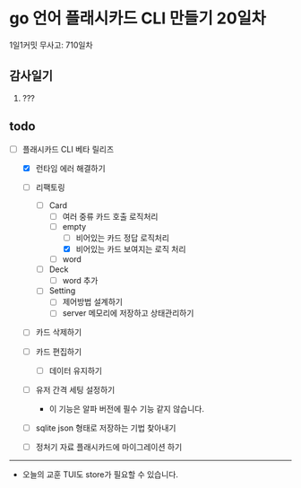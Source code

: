 # go 언어 플래시카드 CLI 만들기 20일차

1일1커밋 무사고: 710일차

## 감사일기

1. ???

## todo

- [ ] 플래시카드 CLI 베타 릴리즈
  - [x] 런타임 에러 해결하기
  - [ ] 리팩토링
    - [ ] Card
      - [ ] 여러 중류 카드 호출 로직처리
      - [ ] empty
        - [ ] 비어있는 카드 정답 로직처리
        - [x] 비어있는 카드 보여지는 로직 처리
      - [ ] word
    - [ ] Deck
      - [ ] word 추가
    - [ ] Setting
      - [ ] 제어방법 설계하기
      - [ ] server 메모리에 저장하고 상태관리하기
  - [ ] 카드 삭제하기
  - [ ] 카드 편집하기
    - [ ] 데이터 유지하기
  - [ ] 유저 간격 세팅 설정하기
    - 이 기능은 알파 버전에 필수 기능 같지 않습니다.
  - [ ] sqlite json 형태로 저장하는 기법 찾아내기
  - [ ] 정처기 자료 플래시카드에 마이그레이션 하기


---

- 오늘의 교훈 TUI도 store가 필요할 수 있습니다.
